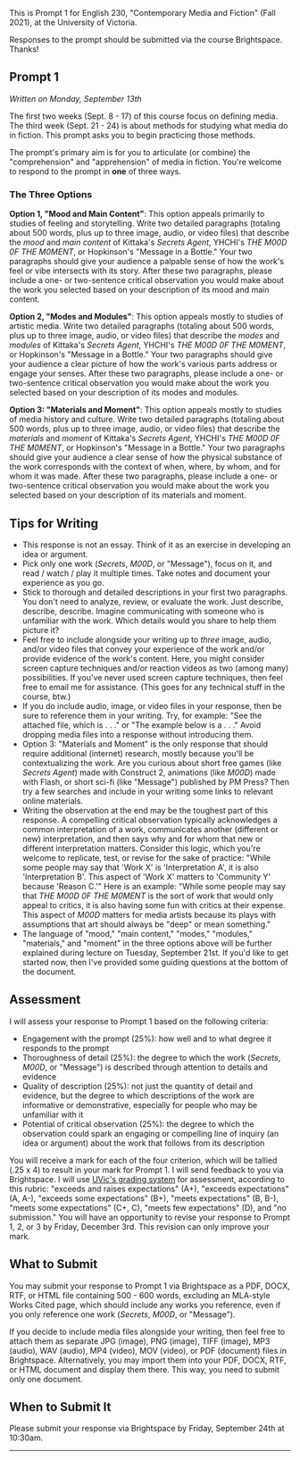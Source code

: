 This is Prompt 1 for English 230, "Contemporary Media and Fiction" (Fall 2021), at the University of Victoria. 

Responses to the prompt should be submitted via the course Brightspace. Thanks! 

## Prompt 1

*Written on Monday, September 13th*

The first two weeks (Sept. 8 - 17) of this course focus on defining media. The third week (Sept. 21 - 24) is about methods for studying what media do in fiction. This prompt asks you to begin practicing those methods. 

The prompt's primary aim is for you to articulate (or combine) the "comprehension" and "apprehension" of media in fiction. You're welcome to respond to the prompt in **one** of three ways.

### The Three Options 

**Option 1, "Mood and Main Content"**: This option appeals primarily to studies of feeling and storytelling. Write two detailed paragraphs (totaling about 500 words, plus up to three image, audio, or video files) that describe the *mood* and *main content* of Kittaka's *Secrets Agent*, YHCHI's *THE M00D 0F THE M0MENT*, or Hopkinson's "Message in a Bottle." Your two paragraphs should give your audience a palpable sense of how the work's feel or vibe intersects with its story. After these two paragraphs, please include a one- or two-sentence critical observation you would make about the work you selected based on your description of its mood and main content. 

**Option 2, "Modes and Modules"**: This option appeals mostly to studies of artistic media. Write two detailed paragraphs (totaling about 500 words, plus up to three image, audio, or video files) that describe the *modes* and *modules* of Kittaka's *Secrets Agent*, YHCHI's *THE M00D 0F THE M0MENT*, or Hopkinson's "Message in a Bottle." Your two paragraphs should give your audience a clear picture of how the work's various parts address or engage your senses. After these two paragraphs, please include a one- or two-sentence critical observation you would make about the work you selected based on your description of its modes and modules. 

**Option 3: "Materials and Moment"**: This option appeals mostly to studies of media history and culture. Write two detailed paragraphs (totaling about 500 words, plus up to three image, audio, or video files) that describe the *materials* and *moment* of Kittaka's *Secrets Agent*, YHCHI's *THE M00D 0F THE M0MENT*, or Hopkinson's "Message in a Bottle." Your two paragraphs should give your audience a clear sense of how the physical substance of the work corresponds with the context of when, where, by whom, and for whom it was made. After these two paragraphs, please include a one- or two-sentence critical observation you would make about the work you selected based on your description of its materials and moment. 

## Tips for Writing 

* This response is not an essay. Think of it as an exercise in developing an idea or argument.   
* Pick only one work  (*Secrets*, *M00D*, or "Message"), focus on it, and read / watch / play it multiple times. Take notes and document your experience as you go. 
* Stick to thorough and detailed descriptions in your first two paragraphs. You don't need to analyze, review, or evaluate the work. Just describe, describe, describe. Imagine communicating with someone who is unfamiliar with the work. Which details would you share to help them picture it? 
* Feel free to include alongside your writing up to *three* image, audio, and/or video files that convey your experience of the work and/or provide evidence of the work's content. Here, you might consider screen capture techniques and/or reaction videos as two (among many) possibilities. If you've never used screen capture techniques, then feel free to email me for assistance. (This goes for any technical stuff in the course, btw.)
* If you do include audio, image, or video files in your response, then be sure to reference them in your writing. Try, for example: "See the attached file, which is . . ." or "The example below is a . . ." Avoid dropping media files into a response without introducing them. 
* Option 3: "Materials and Moment" is the only response that should require additional (internet) research, mostly because you'll be contextualizing the work. Are you curious about short free games (like *Secrets Agent*) made with Construct 2, animations (like *M00D*) made with Flash, or short sci-fi (like "Message") published by PM Press? Then try a few searches and include in your writing some links to relevant online materials. 
* Writing the observation at the end may be the toughest part of this response. A compelling critical observation typically acknowledges a common interpretation of a work, communicates another (different or new) interpretation, and then says why and for whom that new or different interpretation matters. Consider this logic, which you're welcome to replicate, test, or revise for the sake of practice: "While some people may say that 'Work X' is 'Interpretation A', it is also 'Interpretation B'. This aspect of 'Work X' matters to 'Community Y' because 'Reason C.'" Here is an example: "While some people may say that *THE M00D 0F THE M0MENT* is the sort of work that would only appeal to critics, it is also having some fun with critics at their expense. This aspect of *M00D* matters for media artists because its plays with assumptions that art should always be "deep" or mean something." 
* The language of "mood," "main content," "modes," "modules," "materials," and "moment" in the three options above will be further explained during lecture on Tuesday, September 21st. If you'd like to get started now, then I've provided some guiding questions at the bottom of the document.

## Assessment 

I will assess your response to Prompt 1 based on the following criteria: 

* Engagement with the prompt (25%): how well and to what degree it responds to the prompt 
* Thoroughness of detail (25%): the degree to which the work (*Secrets*, *M00D*, or "Message") is described through attention to details and evidence 
* Quality of description (25%): not just the quantity of detail and evidence, but the degree to which descriptions of the work are informative or demonstrative, especially for people who may be unfamiliar with it
* Potential of critical observation (25%): the degree to which the observation could spark an engaging or compelling line of inquiry (an idea or argument) about the work that follows from its description 

You will receive a mark for each of the four criterion, which will be tallied (.25 x 4) to result in your mark for Prompt 1. I will send feedback to you via Brightspace. I will use [UVic's grading system](https://www.uvic.ca/calendar/undergrad/index.php#/policy/S1AAgoGuV?bc=true&bcCurrent=14%20-%20Grading&bcGroup=Undergraduate%20Academic%20Regulations&bcItemType=policies) for assessment, according to this rubric: "exceeds and raises expectations" (A+), "exceeds expectations" (A, A-), "exceeds some expectations" (B+), "meets expectations" (B, B-), "meets some expectations" (C+, C), "meets few expectations" (D), and "no submission." You will have an opportunity to revise your response to Prompt 1, 2, or 3 by Friday, December 3rd. This revision can only improve your mark. 

## What to Submit 

You may submit your response to Prompt 1 via Brightspace as a PDF, DOCX, RTF, or HTML file containing 500 - 600 words, excluding an MLA-style Works Cited page, which should include any works you reference, even if you only reference one work (*Secrets*, *M00D*, or "Message"). 

If you decide to include media files alongside your writing, then feel free to attach them as separate JPG (image), PNG (image), TIFF (image), MP3 (audio), WAV (audio), MP4 (video), MOV (video), or PDF (document) files in Brightspace. Alternatively, you may import them into your PDF, DOCX, RTF, or HTML document and display them there. This way, you need to submit only one document.   

## When to Submit It 

Please submit your response via Brightspace by Friday, September 24th at 10:30am. 

*** 
